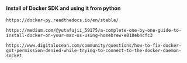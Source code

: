 
#### Install of Docker SDK and using it from python
```
https://docker-py.readthedocs.io/en/stable/

https://medium.com/@yutafujii_59175/a-complete-one-by-one-guide-to-install-docker-on-your-mac-os-using-homebrew-e818eb4cfc3

https://www.digitalocean.com/community/questions/how-to-fix-docker-got-permission-denied-while-trying-to-connect-to-the-docker-daemon-socket

```
